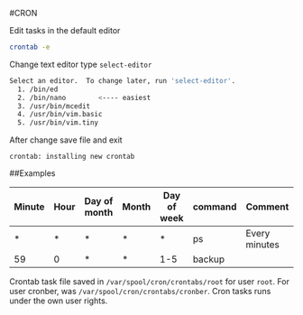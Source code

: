 #CRON

Edit tasks in the default editor
```bash
crontab -e
```

Change text editor type `select-editor`
```bash
Select an editor.  To change later, run 'select-editor'.
  1. /bin/ed
  2. /bin/nano        <---- easiest
  3. /usr/bin/mcedit
  4. /usr/bin/vim.basic
  5. /usr/bin/vim.tiny
```

After change save file and exit
```
crontab: installing new crontab
```

##Examples

Minute |  Hour  |  Day of month |   Month | Day of week |     command | Comment
-------|--------|---------------|---------|-------------|-------------|-----------
*      |  *     |       *       |   *     |       *     |    ps       | Every minutes    
59     |  0     |       *       |   *     |   1-5       |    backup   | 


Crontab task file saved in `/var/spool/cron/crontabs/root` for user `root`. For user cronber, was `/var/spool/cron/crontabs/cronber`. Cron tasks runs under the own user rights.
